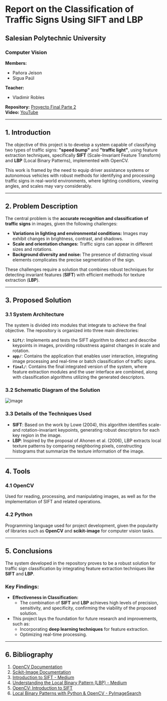 # Report on the Classification of Traffic Signs Using SIFT and LBP

## Salesian Polytechnic University  
### Computer Vision  

**Members:**  
- Pañora Jeison  
- Sigua Paúl  

**Teacher:**  
- Vladimir Robles  

**Repository:** [Proyecto Final Parte 2](https://github.com/jeisomn/ProyectoFInalParte2)  
**Video:** [YouTube](https://youtu.be/b_E5R5uqbLQ)  

---

## 1. Introduction

The objective of this project is to develop a system capable of classifying two types of traffic signs: **"speed bump"** and **"traffic light"**, using feature extraction techniques, specifically **SIFT** (Scale-Invariant Feature Transform) and **LBP** (Local Binary Patterns), implemented with OpenCV.

This work is framed by the need to equip driver assistance systems or autonomous vehicles with robust methods for identifying and processing traffic signs in real-world environments, where lighting conditions, viewing angles, and scales may vary considerably.

---

## 2. Problem Description

The central problem is the **accurate recognition and classification of traffic signs** in images, given the following challenges:

- **Variations in lighting and environmental conditions:** Images may exhibit changes in brightness, contrast, and shadows.  
- **Scale and orientation changes:** Traffic signs can appear in different sizes and rotations.  
- **Background diversity and noise:** The presence of distracting visual elements complicates the precise segmentation of the sign.  

These challenges require a solution that combines robust techniques for detecting invariant features (**SIFT**) with efficient methods for texture extraction (**LBP**).

---

## 3. Proposed Solution

### 3.1 System Architecture

The system is divided into modules that integrate to achieve the final objective. The repository is organized into three main directories:

- **`Sift/`**: Implements and tests the SIFT algorithm to detect and describe keypoints in images, providing robustness against changes in scale and rotation.
- **`app/`**: Contains the application that enables user interaction, integrating image processing and real-time or batch classification of traffic signs.
- **`final/`**: Contains the final integrated version of the system, where feature extraction modules and the user interface are combined, along with classification algorithms utilizing the generated descriptors.

### 3.2 Schematic Diagram of the Solution

![image](https://github.com/user-attachments/assets/4a58c579-e04e-440a-a8a0-dc6ef3790bef)


### 3.3 Details of the Techniques Used

- **SIFT**: Based on the work by Lowe (2004), this algorithm identifies scale- and rotation-invariant keypoints, generating robust descriptors for each key region in the image.
- **LBP**: Inspired by the proposal of Ahonen et al. (2006), LBP extracts local texture patterns by comparing neighboring pixels, constructing histograms that summarize the texture information of the image.

---

## 4. Tools

### 4.1 OpenCV

Used for reading, processing, and manipulating images, as well as for the implementation of SIFT and related operations.

### 4.2 Python

Programming language used for project development, given the popularity of libraries such as **OpenCV** and **scikit-image** for computer vision tasks.

---

## 5. Conclusions

The system developed in the repository proves to be a robust solution for traffic sign classification by integrating feature extraction techniques like **SIFT** and **LBP**.

### Key Findings:

- **Effectiveness in Classification:**
  - The combination of **SIFT** and **LBP** achieves high levels of precision, sensitivity, and specificity, confirming the viability of the proposed solution.
- This project lays the foundation for future research and improvements, such as:
  - Incorporating **deep learning techniques** for feature extraction.
  - Optimizing real-time processing.

---

## 6. Bibliography

1. [OpenCV Documentation](https://docs.opencv.org/)  
2. [Scikit-Image Documentation](https://scikit-image.org/docs/stable/)  
3. [Introduction to SIFT - Medium](https://medium.com/@deepanshut041/introduction-to-sift-scale-invariant-feature-transform-65d7f3a72d40)  
4. [Understanding the Local Binary Pattern (LBP) - Medium](https://aihalapathirana.medium.com/understanding-the-local-binary-pattern-lbp-a-powerful-method-for-texture-analysis-in-computer-4fb55b3ed8b8)  
5. [OpenCV: Introduction to SIFT](https://docs.opencv.org/4.x/da/df5/tutorial_py_sift_intro.html)  
6. [Local Binary Patterns with Python & OpenCV - PyImageSearch](https://pyimagesearch.com/2015/12/07/local-binary-patterns-with-python-opencv/)  

